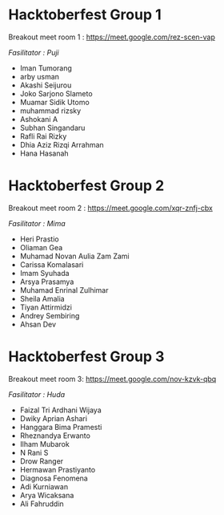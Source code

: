 # Hacktoberfest Group 1

Breakout meet room 1  : https://meet.google.com/rez-scen-vap

*Fasilitator : Puji*

* Iman	Tumorang
* arby	usman
* Akashi	Seijurou
* Joko	Sarjono Slameto
* Muamar Sidik	Utomo
* muhammad	rizsky
* Ashokani	A
* Subhan	Singandaru
* Rafli	Rai Rizky
* Dhia Aziz	Rizqi Arrahman
* Hana	Hasanah

# Hacktoberfest Group 2

Breakout meet room 2 : https://meet.google.com/xqr-znfj-cbx

*Fasilitator : Mima*

* Heri	Prastio
* Oliaman	Gea
* Muhamad Novan Aulia	Zam Zami
* Carissa	Komalasari
* Imam	Syuhada
* Arsya	Prasamya
* Muhamad Enrinal	Zulhimar
* Sheila	Amalia
* Tiyan	Attirmidzi
* Andrey	Sembiring
* Ahsan	Dev

# Hacktoberfest Group 3

Breakout meet room 3: https://meet.google.com/nov-kzvk-qbq

*Fasilitator : Huda*

* Faizal Tri Ardhani	Wijaya
* Dwiky	Aprian Ashari
* Hanggara Bima	Pramesti
* Rheznandya	Erwanto
* Ilham	Mubarok
* N Rani	S
* Drow	Ranger
* Hermawan	Prastiyanto
* Diagnosa	Fenomena
* Adi	Kurniawan
* Arya	Wicaksana
* Ali	Fahruddin
